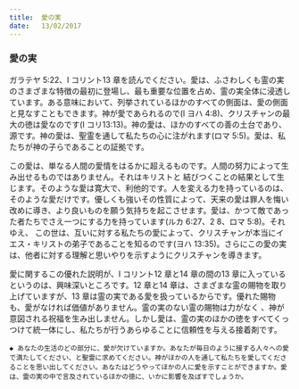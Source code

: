 ```yaml
---
title:  愛の実
date:   13/02/2017
---
```


### 愛の実

 ガラテヤ 5:22、I コリント13 章を読んでください。愛は、ふさわしくも霊の実のさまざまな特徴の最初に登場し、最も重要な位置を占め、霊の実全体に浸透しています。ある意味において、列挙されているほかのすべての側面は、愛の側面と見なすこともできます。神が愛であられるので(I ヨハ 4:8)、クリスチャンの最大の徳は愛なのです(I コリ13:13)。神の愛は、ほかのすべての善の土台であり、源です。神の愛は、聖霊を通して私たちの心に注がれます(ロマ 5:5)。愛は、私たちが神の子らであることの証拠です。

 この愛は、単なる人間の愛情をはるかに超えるものです。人間の努力によって生み出せるものではありません。それはキリストと 結びつくことの結果として生じます。そのような愛は寛大で、利他的です。人を変える力を持っているのは、そのような愛だけです。優しくも強いその性質によって、天来の愛は罪人を悔い改めに導き、より良いものを願う気持ちを起こさせます。愛は、かつて敵であった者たちでさえ一つにする力を持っています(ルカ 6:27、2 8、ロマ 5:8)。それゆえ、 この世は、互いに対する私たちの愛によって、クリスチャンが本当にイエス・キリストの弟子であることを知るのです(ヨハ 13:35)。さらにこの愛の実は、他者に対する理解と思いやりを示すようにクリスチャンを導きます。

 愛に関するこの優れた説明が、I コリント12 章と14 章の間の13 章に入っているというのは、興味深いところです。12 章と14 章は、さまざまな霊の賜物を取り上げていますが、13 章は霊の実である愛を扱っているからです。優れた賜物も、愛がなければ価値がありません。霊の実のない霊の賜物は力がなく 、神が意図される祝福を生み出しません。しかし愛は、霊の実のほかの徳をすべてくっつけて統一体にし、私たちが行うあらゆることに信頼性を与える接着剤です。

`◆ あなたの生活のどの部分に、愛が欠けていますか。あなたが毎日のように接する人々への愛で満たしてください、と聖霊に求めてください。神がほかの人を通して私たちを愛してくださることを思い出してください。あなたはどうやってほかの人に愛を示すことができますか。愛は、霊の実の中で言及されているほかの徳に、いかに影響を及ぼすでしょうか。`
